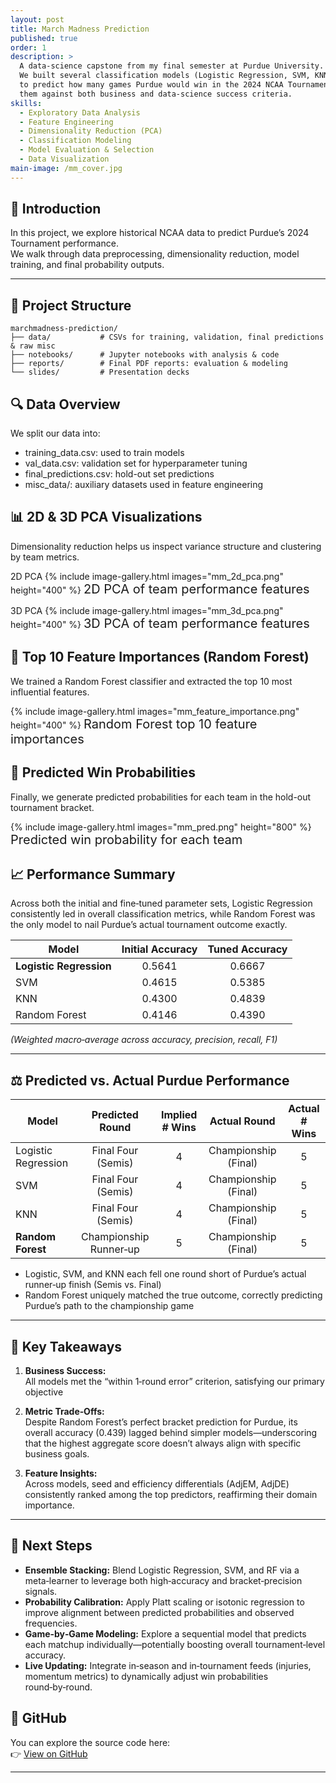 ```yaml
---
layout: post
title: March Madness Prediction
published: true
order: 1
description: >
  A data‑science capstone from my final semester at Purdue University.  
  We built several classification models (Logistic Regression, SVM, KNN, Random Forest)
  to predict how many games Purdue would win in the 2024 NCAA Tournament, and evaluated
  them against both business and data‑science success criteria.
skills:
  - Exploratory Data Analysis
  - Feature Engineering
  - Dimensionality Reduction (PCA)
  - Classification Modeling
  - Model Evaluation & Selection
  - Data Visualization
main-image: /mm_cover.jpg
---
```


## 📖 Introduction

In this project, we explore historical NCAA data to predict Purdue’s 2024 Tournament performance.  
We walk through data preprocessing, dimensionality reduction, model training, and final probability outputs.

---

## 📂 Project Structure

```text
marchmadness-prediction/
├── data/           # CSVs for training, validation, final predictions & raw misc
├── notebooks/      # Jupyter notebooks with analysis & code
├── reports/        # Final PDF reports: evaluation & modeling
└── slides/         # Presentation decks
``` 

## 🔍 Data Overview
We split our data into:
- training_data.csv: used to train models
- val_data.csv: validation set for hyperparameter tuning
- final_predictions.csv: hold-out set predictions
- misc_data/: auxiliary datasets used in feature engineering

## 📊 2D & 3D PCA Visualizations
Dimensionality reduction helps us inspect variance structure and clustering by team metrics.

2D PCA
{% include image-gallery.html images="mm_2d_pca.png" height="400" %} 
<span style="font-size: 20px">2D PCA of team performance features</span>

3D PCA
{% include image-gallery.html images="mm_3d_pca.png" height="400" %} 
<span style="font-size: 20px">3D PCA of team performance features</span>

## 🌟 Top 10 Feature Importances (Random Forest)
We trained a Random Forest classifier and extracted the top 10 most influential features.

{% include image-gallery.html images="mm_feature_importance.png" height="400" %} 
<span style="font-size: 20px">Random Forest top 10 feature importances</span>

## 🏀 Predicted Win Probabilities
Finally, we generate predicted probabilities for each team in the hold-out tournament bracket.

{% include image-gallery.html images="mm_pred.png" height="800" %} 
<span style="font-size: 20px">Predicted win probability for each team</span>

## 📈 Performance Summary

Across both the initial and fine‑tuned parameter sets, Logistic Regression consistently led in overall classification metrics, while Random Forest was the only model to nail Purdue’s actual tournament outcome exactly.

| Model                   | Initial Accuracy | Tuned Accuracy |
|-------------------------|:----------------:|:--------------:|
| **Logistic Regression** | 0.5641           | 0.6667         |
| SVM                     | 0.4615           | 0.5385         |
| KNN                     | 0.4300           | 0.4839         |
| Random Forest           | 0.4146           | 0.4390         |  

*(Weighted macro‑average across accuracy, precision, recall, F1)* 

---

## ⚖️ Predicted vs. Actual Purdue Performance

| Model                   | Predicted Round       | Implied # Wins | Actual Round          | Actual # Wins |
|-------------------------|:---------------------:|:--------------:|:---------------------:|:-------------:|
| Logistic Regression     | Final Four (Semis)    | 4              | Championship (Final)  | 5             |
| SVM                     | Final Four (Semis)    | 4              | Championship (Final)  | 5             |
| KNN                     | Final Four (Semis)    | 4              | Championship (Final)  | 5             |
| **Random Forest**       | Championship Runner‑up| 5              | Championship (Final)  | 5             |

- Logistic, SVM, and KNN each fell one round short of Purdue’s actual runner‑up finish (Semis vs. Final) 
- Random Forest uniquely matched the true outcome, correctly predicting Purdue’s path to the championship game

---

## 🎯 Key Takeaways

1. **Business Success:**  
   All models met the “within 1‑round error” criterion, satisfying our primary objective

2. **Metric Trade‑Offs:**  
   Despite Random Forest’s perfect bracket prediction for Purdue, its overall accuracy (0.439) lagged behind simpler models—underscoring that the highest aggregate score doesn’t always align with specific business goals.  

3. **Feature Insights:**  
   Across models, seed and efficiency differentials (AdjEM, AdjDE) consistently ranked among the top predictors, reaffirming their domain importance.

---

## 🔮 Next Steps

- **Ensemble Stacking:** Blend Logistic Regression, SVM, and RF via a meta‑learner to leverage both high‑accuracy and bracket‑precision signals.  
- **Probability Calibration:** Apply Platt scaling or isotonic regression to improve alignment between predicted probabilities and observed frequencies.  
- **Game‑by‑Game Modeling:** Explore a sequential model that predicts each matchup individually—potentially boosting overall tournament‑level accuracy.  
- **Live Updating:** Integrate in‑season and in‑tournament feeds (injuries, momentum metrics) to dynamically adjust win probabilities round‑by‑round.

## 🔗 GitHub

You can explore the source code here:  
👉 [View on GitHub](https://github.com/itsSaul24/marchmadness-prediction)

---